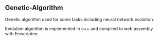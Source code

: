 ## Genetic-Algorithm
Genetic algorithm used for some tasks including neural network evolution.

Evolution algorithm is implemented in c++ and compiled to web assembly with Emscripten.